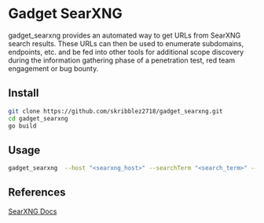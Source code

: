 # Gadget SearXNG
gadget_searxng provides an automated way to get URLs from SearXNG search results. These URLs can then be used to enumerate subdomains, endpoints, etc. and be fed into other tools for additional scope discovery during the information gathering phase of a penetration test, red team engagement or bug bounty. 

##  Install
```sh
git clone https://github.com/skribblez2718/gadget_searxng.git
cd gadget_searxng
go build
```

## Usage
```sh
gadget_searxng  --host "<searxng_host>" --searchTerm "<search_term>" --output "<output_file>" [--maxPages <int>]
```

## References
[SearXNG Docs](https://docs.searxng.org/)
